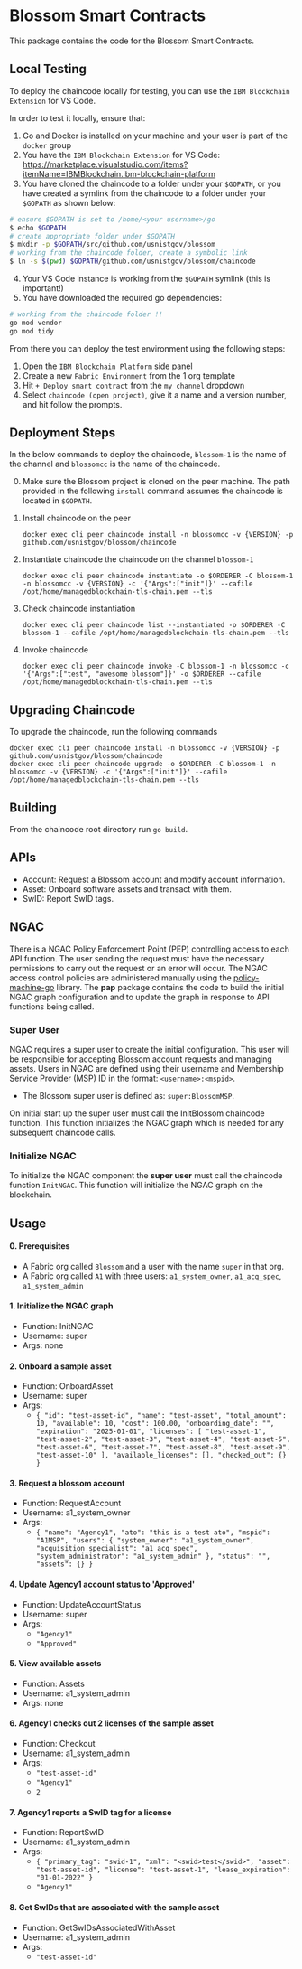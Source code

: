 # Blossom Smart Contracts
This package contains the code for the Blossom Smart Contracts.

## Local Testing

To deploy the chaincode locally for testing, you can use the `IBM Blockchain Extension` for VS Code.

In order to test it locally, ensure that:
1. Go and Docker is installed on your machine and your user is part of the `docker` group
2. You have the `IBM Blockchain Extension` for VS Code: https://marketplace.visualstudio.com/items?itemName=IBMBlockchain.ibm-blockchain-platform
3. You have cloned the chaincode to a folder under your `$GOPATH`, or you have created a symlink from the chaincode to a folder under your `$GOPATH` as shown below:
```bash
# ensure $GOPATH is set to /home/<your username>/go
$ echo $GOPATH
# create appropriate folder under $GOPATH
$ mkdir -p $GOPATH/src/github.com/usnistgov/blossom
# working from the chaincode folder, create a symbolic link
$ ln -s $(pwd) $GOPATH/github.com/usnistgov/blossom/chaincode
```
4. Your VS Code instance is working from the `$GOPATH` symlink (this is important!)
5. You have downloaded the required go dependencies:
```bash
# working from the chaincode folder !!
go mod vendor
go mod tidy
```

From there you can deploy the test environment using the following steps:
1. Open the `IBM Blockchain Platform` side panel
2. Create a new `Fabric Environment` from the 1 org template
3. Hit `+ Deploy smart contract` from the `my channel` dropdown
4. Select `chaincode (open project)`, give it a name and a version number, and hit follow the prompts.

## Deployment Steps
In the below commands to deploy the chaincode, `blossom-1` is the name of the channel and `blossomcc` is the name of the chaincode.

0. Make sure the Blossom project is cloned on the peer machine.  The path provided in the following `install` command
   assumes the chaincode is located in `$GOPATH`.
   
1. Install chaincode on the peer
   
   ```
   docker exec cli peer chaincode install -n blossomcc -v {VERSION} -p github.com/usnistgov/blossom/chaincode
   ```

2. Instantiate chaincode the chaincode on the channel `blossom-1`
   
   ```
   docker exec cli peer chaincode instantiate -o $ORDERER -C blossom-1 -n blossomcc -v {VERSION} -c '{"Args":["init"]}' --cafile /opt/home/managedblockchain-tls-chain.pem --tls
   ```

3. Check chaincode instantiation

   ```
   docker exec cli peer chaincode list --instantiated -o $ORDERER -C blossom-1 --cafile /opt/home/managedblockchain-tls-chain.pem --tls
   ```

4. Invoke chaincode

   ```
   docker exec cli peer chaincode invoke -C blossom-1 -n blossomcc -c  '{"Args":["test", "awesome blossom"]}' -o $ORDERER --cafile /opt/home/managedblockchain-tls-chain.pem --tls
   ```

## Upgrading Chaincode
To upgrade the chaincode, run the following commands

```
docker exec cli peer chaincode install -n blossomcc -v {VERSION} -p github.com/usnistgov/blossom/chaincode  
docker exec cli peer chaincode upgrade -o $ORDERER -C blossom-1 -n blossomcc -v {VERSION} -c '{"Args":["init"]}' --cafile /opt/home/managedblockchain-tls-chain.pem --tls
```

## Building
From the chaincode root directory run `go build`.

## APIs

  - Account: Request a Blossom account and modify account information.
  - Asset: Onboard software assets and transact with them.
  - SwID: Report SwID tags.

## NGAC
There is a NGAC Policy Enforcement Point (PEP) controlling access to each API function.  The user sending the request must
have the necessary permissions to carry out the request or an error will occur. The NGAC access control policies are 
administered manually using the [policy-machine-go](https://github.com/PM-Master/policy-machine-go) library.
The **pap** package contains the code to build the initial NGAC graph configuration and to update the graph in response 
to API functions being called.

### Super User
NGAC requires a super user to create the initial configuration. This user will be responsible for accepting Blossom account 
requests and managing assets. Users in NGAC are defined using their username and Membership Service Provider (MSP) ID in the format:
`<username>:<mspid>`.  

- The Blossom super user is defined as: `super:BlossomMSP`.

On initial start up the super user must call the InitBlossom chaincode function.  This function initializes the NGAC graph
which is needed for any subsequent chaincode calls.

### Initialize NGAC
To initialize the NGAC component the **super user** must call the chaincode function `InitNGAC`.  This function
will initialize the NGAC graph on the blockchain.

## Usage

#### 0. Prerequisites

- A Fabric org called `Blossom` and a user with the name `super` in that org.
- A Fabric org called `A1` with three users: `a1_system_owner`, `a1_acq_spec`, `a1_system_admin`

#### 1. Initialize the NGAC graph

   - Function: InitNGAC
   - Username: super
   - Args: none


#### 2. Onboard a sample asset

   - Function: OnboardAsset
   - Username: super
   - Args:
      - `
        {
           "id": "test-asset-id",
           "name": "test-asset",
           "total_amount": 10,
           "available": 10,
           "cost": 100.00,
           "onboarding_date": "",
           "expiration": "2025-01-01",
           "licenses": [
            "test-asset-1",
            "test-asset-2",
            "test-asset-3",
            "test-asset-4",
            "test-asset-5",
            "test-asset-6",
            "test-asset-7",
            "test-asset-8",
            "test-asset-9",
            "test-asset-10"
           ],
           "available_licenses": [],
           "checked_out": {}
        }
        `
   
#### 3. Request a blossom account

   - Function: RequestAccount
   - Username: a1_system_owner
   - Args:
      - `
        {
          "name": "Agency1",
          "ato": "this is a test ato",
          "mspid": "A1MSP",
          "users": {
            "system_owner": "a1_system_owner",
            "acquisition_specialist": "a1_acq_spec",
            "system_administrator": "a1_system_admin"
          },
          "status": "",
          "assets": {}
        }
        `


#### 4. Update Agency1 account status to 'Approved'

   - Function: UpdateAccountStatus
   - Username: super
   - Args:
      - `"Agency1"`
      - `"Approved"`


#### 5. View available assets

   - Function: Assets
   - Username: a1_system_admin
   - Args: none


#### 6. Agency1 checks out 2 licenses of the sample asset

   - Function: Checkout
   - Username: a1_system_admin
   - Args:
      - `"test-asset-id"`
      - `"Agency1"`
      - `2`


#### 7. Agency1 reports a SwID tag for a license

   - Function: ReportSwID
   - Username: a1_system_admin
   - Args:
      - `
        {
            "primary_tag": "swid-1",
            "xml": "<swid>test</swid>",
            "asset": "test-asset-id",
            "license": "test-asset-1",
            "lease_expiration": "01-01-2022"
        }
        `
      - `"Agency1"`


#### 8. Get SwIDs that are associated with the sample asset

   - Function: GetSwIDsAssociatedWithAsset
   - Username: a1_system_admin
   - Args:
      - `"test-asset-id"`
